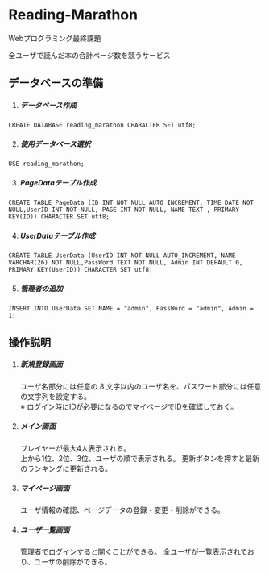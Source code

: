 # Reading-Marathon
Webプログラミング最終課題  

全ユーザで読んだ本の合計ページ数を競うサービス  

## データベースの準備
1. ##### データベース作成  

```
CREATE DATABASE reading_marathon CHARACTER SET utf8;
```

2. ##### 使用データベース選択

```
USE reading_marathon;
```

3. ##### PageDataテーブル作成

```
CREATE TABLE PageData (ID INT NOT NULL AUTO_INCREMENT, TIME DATE NOT NULL,UserID INT NOT NULL, PAGE INT NOT NULL, NAME TEXT , PRIMARY KEY(ID)) CHARACTER SET utf8;
```
  
4. ##### UserDataテーブル作成

```
CREATE TABLE UserData (UserID INT NOT NULL AUTO_INCREMENT, NAME VARCHAR(26) NOT NULL,PassWord TEXT NOT NULL, Admin INT DEFAULT 0, PRIMARY KEY(UserID)) CHARACTER SET utf8;
```
  
5. ##### 管理者の追加

```
INSERT INTO UserData SET NAME = "admin", PassWord = "admin", Admin = 1;
```
## 操作説明
1. ##### 新規登録画面  
   ユーザ名部分には任意の 8 文字以内のユーザ名を、パスワード部分には任意の文字列を設定する。  
   ※ ログイン時にIDが必要になるのでマイページでIDを確認しておく。
   
2. ##### メイン画面
   プレイヤーが最大4人表示される。  
   上から1位、2位、3位、ユーザの順で表示される。
   更新ボタンを押すと最新のランキングに更新される。  
   
3. ##### マイページ画面
   ユーザ情報の確認、ページデータの登録・変更・削除ができる。
   
4. ##### ユーザ一覧画面
   管理者でログインすると開くことができる。
   全ユーザが一覧表示されており、ユーザの削除ができる。
   
